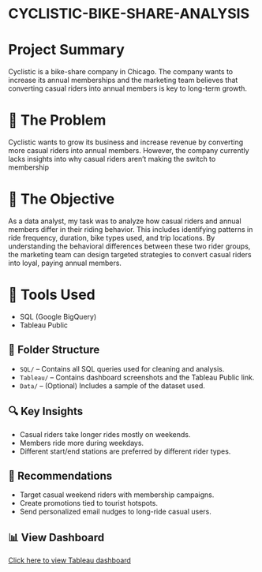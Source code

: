 # CYCLISTIC-BIKE-SHARE-ANALYSIS

# Project Summary
Cyclistic is a bike-share company in Chicago. The company wants to increase its annual memberships and the marketing team believes that converting casual riders into annual members is key to long-term growth.

# 🚨 The Problem 
Cyclistic wants to grow its business and increase revenue by converting more casual riders into annual members. However, the company currently lacks insights into why casual riders aren’t making the switch to membership

# 🎯  The Objective
As a data analyst, my task was to analyze how casual riders and annual members differ in their riding behavior. This includes identifying patterns in ride frequency, duration, bike types used, and trip locations. By understanding the behavioral differences between these two rider groups, the marketing team can design targeted strategies to convert casual riders into loyal, paying annual members.


# 🧰 Tools Used
- SQL (Google BigQuery)
- Tableau Public

## 📁 Folder Structure
- `SQL/` – Contains all SQL queries used for cleaning and analysis.
- `Tableau/` – Contains dashboard screenshots and the Tableau Public link.
- `Data/` – (Optional) Includes a sample of the dataset used.

## 🔍 Key Insights
- Casual riders take longer rides mostly on weekends.
- Members ride more during weekdays.
- Different start/end stations are preferred by different rider types.

## 🎯 Recommendations
- Target casual weekend riders with membership campaigns.
- Create promotions tied to tourist hotspots.
- Send personalized email nudges to long-ride casual users.

## 📊 View Dashboard
[Click here to view Tableau dashboard]((https://public.tableau.com/views/CyclisticBikeShareDashboard_17471525247210/Dashboard1-When?:language=en-US&:sid=&:redirect=auth&:display_count=n&:origin=viz_share_link))
